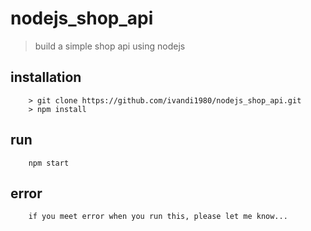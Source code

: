 # nodejs_shop_api
> build a simple shop api using nodejs

## installation

        > git clone https://github.com/ivandi1980/nodejs_shop_api.git
        > npm install
        
## run

        npm start

## error

        if you meet error when you run this, please let me know...
